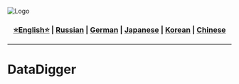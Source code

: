 ![Logo](https://github.com/Solrikk/DataDigger/blob/main/assets/result/images/orb6.png) 

<div align="center"> <h3> <a href="https://github.com/Solrikk/DataDigger/blob/main/README.md">⭐English⭐</a> | <a href="https://github.com/Solrikk/DataDigger/blob/main/README_RU.md">Russian</a> | <a href="https://github.com/Solrikk/DataDigger/blob/main/README_GE.md">German</a> | <a href="https://github.com/Solrikk/DataDigger/blob/main/README_JP.md">Japanese</a> | <a href="README_KR.md">Korean</a> | <a href="README_CN.md">Chinese</a> </h3> </div>

-----------------

# DataDigger 
